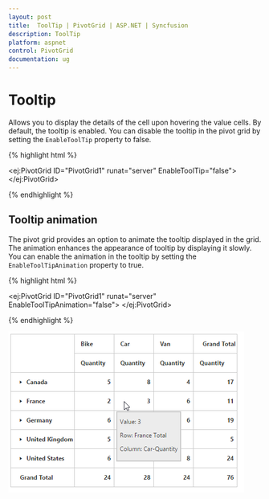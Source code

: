 ```yaml
---
layout: post
title:  ToolTip | PivotGrid | ASP.NET | Syncfusion 
description: ToolTip
platform: aspnet
control: PivotGrid
documentation: ug
---
```


# Tooltip

Allows you to display the details of the cell upon hovering the value cells. By default, the tooltip is enabled. You can disable the tooltip in the pivot grid by setting the `EnableToolTip` property to false.

{% highlight html %}

<ej:PivotGrid ID="PivotGrid1" runat="server" EnableToolTip="false">
 </ej:PivotGrid>

{% endhighlight %}


## Tooltip animation

The pivot grid provides an option to animate the tooltip displayed in the grid. The animation enhances the appearance of tooltip by displaying it slowly. You can enable the animation in the tooltip by setting the `EnableToolTipAnimation` property to true.


{% highlight html %}

<ej:PivotGrid ID="PivotGrid1" runat="server" EnableToolTipAnimation="false">
 </ej:PivotGrid>

{% endhighlight %}

![](ToolTip_images/ToolTip.png)

